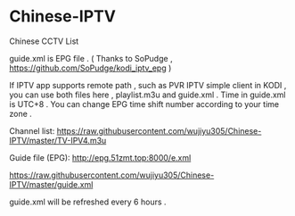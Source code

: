 # Chinese-IPTV

Chinese CCTV List

   guide.xml is EPG file . ( Thanks to SoPudge , https://github.com/SoPudge/kodi_iptv_epg )

If IPTV app supports remote path , such as PVR IPTV simple client in KODI , you can use both files here , playlist.m3u and guide.xml . Time in guide.xml is UTC+8 . You can change EPG time shift number according to your time zone .

Channel list:
https://raw.githubusercontent.com/wujiyu305/Chinese-IPTV/master/TV-IPV4.m3u

Guide file (EPG):
http://epg.51zmt.top:8000/e.xml

https://raw.githubusercontent.com/wujiyu305/Chinese-IPTV/master/guide.xml


guide.xml will be refreshed every 6 hours .
